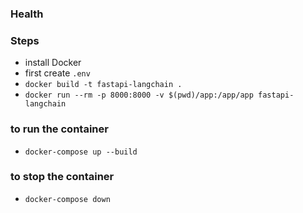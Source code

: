 ### Health

### Steps
- install Docker
- first create `.env`
- `docker build -t fastapi-langchain .`
- `docker run --rm -p 8000:8000 -v $(pwd)/app:/app/app fastapi-langchain`

### to run the container
- `docker-compose up --build` 

### to stop the container
- `docker-compose down`